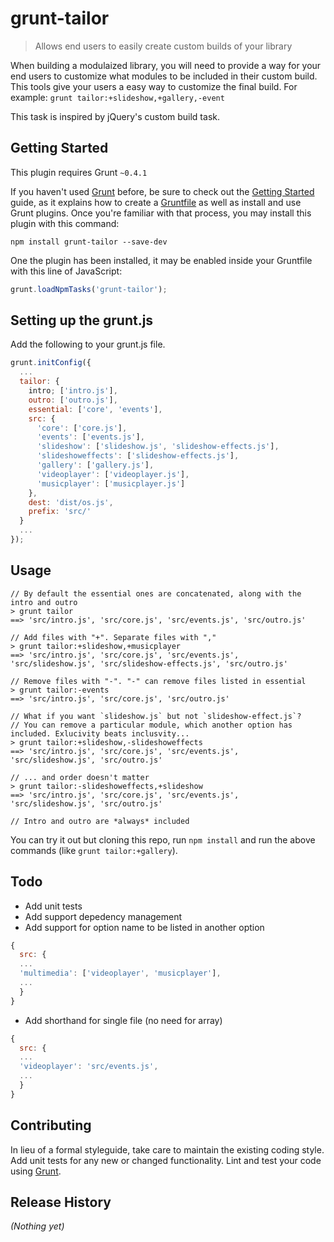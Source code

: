 # grunt-tailor

> Allows end users to easily create custom builds of your library

When building a modulaized library, you will need to provide a way for your end users to customize what modules to be included in their custom build. This tools give your users a easy way to customize the final build. For example: `grunt tailor:+slideshow,+gallery,-event`

This task is inspired by jQuery's custom build task.

## Getting Started
This plugin requires Grunt `~0.4.1`

If you haven't used [Grunt](http://gruntjs.com/) before, be sure to check out the [Getting Started](http://gruntjs.com/getting-started) guide, as it explains how to create a [Gruntfile](http://gruntjs.com/sample-gruntfile) as well as install and use Grunt plugins. Once you're familiar with that process, you may install this plugin with this command:

```shell
npm install grunt-tailor --save-dev
```

One the plugin has been installed, it may be enabled inside your Gruntfile with this line of JavaScript:

```js
grunt.loadNpmTasks('grunt-tailor');
```

## Setting up the grunt.js

Add the following to your grunt.js file.

````js
grunt.initConfig({
  ...
  tailor: {
    intro; ['intro.js'],
    outro: ['outro.js'],
    essential: ['core', 'events'],
    src: {
      'core': ['core.js'],
      'events': ['events.js'],
      'slideshow': ['slideshow.js', 'slideshow-effects.js'],
      'slideshoweffects': ['slideshow-effects.js'],
      'gallery': ['gallery.js'],
      'videoplayer': ['videoplayer.js'],
      'musicplayer': ['musicplayer.js']
    },
    dest: 'dist/os.js',
    prefix: 'src/'
  }
  ...
});
````

## Usage

````
// By default the essential ones are concatenated, along with the intro and outro
> grunt tailor
==> 'src/intro.js', 'src/core.js', 'src/events.js', 'src/outro.js'

// Add files with "+". Separate files with ","
> grunt tailor:+slideshow,+musicplayer
==> 'src/intro.js', 'src/core.js', 'src/events.js', 'src/slideshow.js', 'src/slideshow-effects.js', 'src/outro.js'

// Remove files with "-". "-" can remove files listed in essential
> grunt tailor:-events
==> 'src/intro.js', 'src/core.js', 'src/outro.js'

// What if you want `slideshow.js` but not `slideshow-effect.js`?
// You can remove a particular module, which another option has included. Exlucivity beats inclusvity...
> grunt tailor:+slideshow,-slideshoweffects
==> 'src/intro.js', 'src/core.js', 'src/events.js', 'src/slideshow.js', 'src/outro.js'

// ... and order doesn't matter
> grunt tailor:-slideshoweffects,+slideshow
==> 'src/intro.js', 'src/core.js', 'src/events.js', 'src/slideshow.js', 'src/outro.js'

// Intro and outro are *always* included
````

You can try it out but cloning this repo, run `npm install` and run the above commands (like `grunt tailor:+gallery`).

## Todo

- Add unit tests
- Add support depedency management
- Add support for option name to be listed in another option
````js
{
  src: {
  ...
  'multimedia': ['videoplayer', 'musicplayer'],
  ...
  }
}
````
- Add shorthand for single file (no need for array)
````js
{
  src: {
  ...
  'videoplayer': 'src/events.js',
  ...
  }
}
````

## Contributing
In lieu of a formal styleguide, take care to maintain the existing coding style. Add unit tests for any new or changed functionality. Lint and test your code using [Grunt](http://gruntjs.com/).

## Release History
_(Nothing yet)_
